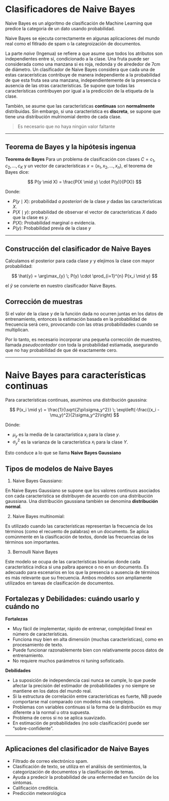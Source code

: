 # Clasificadores de Naive Bayes

Naive Bayes es un algoritmo de clasificación de Machine Learning que predice la categoria de un dato usando probabilidad.

Naive Bayes se ejecuta correctamente en algunas aplicaciones del mundo real como el fitlrado de spam o la categroización de documentos.

La parte *naive* (Ingenua) se refiere a que asume que todos los atributos son independientes entre sí, condicionado a la clase. Una fruta puede ser considerada como una manzana si es roja, redonda y de alrededor de 7cm de diámetro. Un clasificador de Naive Bayes considera que cada una de estas caracerísticas contribuye de manera independiente a la probabilidad de que esta fruta sea una manzana, independientemente de la presencia o ausencia de las otras características. Se supone que todas las características contribuyen por igual a la predicción de la etiqueta de la clase.

También, se asume que las características **continuas** son **normalmente** distribuidas. Sin embargo, si una característica es **discreta**, se supone que tiene una distribución mulrinomial dentro de cada clase. 

> Es necesario que no haya ningún valor faltante

---

## Teorema de Bayes y la hipótesis ingenua

**Teorema de Bayes**
Para un problema de clasificación con clases $C = {c_1, c_2, \dots, c_K}$ y un vector de características $x = (x_1, x_2, \dots, x_n)$, el teorema de Bayes dice:

$$
P(y \mid X) = \frac{P(X \mid y) \cdot P(y)}{P(X)}
$$

Donde:

- $P(y \mid X)$: probabilidad *a posteriori* de la clase $y$ dadas las características $X$. 
- $P(X \mid y)$: probabilidad de observar el vector de características $X$ dado que la clase es $y$.
- $P(X)$: Probabilidad marginal o evidencia.
- $P(y)$: Probabilidad previa de la clase $y$

---

## Construcción del clasificador de Naive Bayes

Calculamos el posterior para cada clase $y$ y elejimos la clase con mayor probabilidad:

$$
\hat{y} = \arg\max_{y} \; P(y) \cdot \prod_{i=1}^{n} P(x_i \mid y)
$$

el $\hat{y}$ se convierte en nuestro clasificador Naive Bayes.

## Corrección de muestras

Si el valor de la clase y de la función dada no ocurren juntas en los datos de entrenamiento, entonces la estimación basada en la probabilidad de frecuencia será cero, provocando con las otras probabilidades cuando se multiplican.

Por lo tanto, es necesario incorporar una pequeña corrección de muestreo, llamada *pseudocontador* con toda la probabilidad estiamada, asegurando que no hay probabilidad de que dé exactamente cero.

---

# Naive Bayes para características continuas

Para características continuas, asumimos una distribución gaussina:

$$
P(x_i \mid y) = \frac{1}{\sqrt{2\pi\sigma_y^2}} \;
\exp\left(-\frac{(x_i - \mu_y)^2}{2\sigma_y^2}\right)
$$

Dónde:

- $\mu_y$ es la media de la caractarística $x_i$ para la clase $y$.
- $\sigma_y^2$ es la varianza de la característica $x_i$ para la clase $Y$.

Esto conduce a lo que se llama **Naive Bayes Gaussiano**

## Tipos de modelos de Naive Bayes

1. Naive Bayes Gaussiano:

En Naive Bayes Gaussiano se supone que los valores continuos asociados con cada característica se distribuyen de acuerdo con una distribución gaussiana. Una distribución gaussiana también se denomina **distribución normal**.

2. Naive Bayes multinomial:

Es utilizado cuando las características representan la frecuencia de los términos (como el recuento de palabras) en un documento. Se aplica comúnmente en la clasificación de textos, donde las frecuencias de los términos son importantes.

3. Bernoulli Naive Bayes

Este modelo se ocupa de las características binarias donde cada característica indica si una palbra aparece o no en un documento. Es adecuado para escenarios en los que la presencia o ausencia de términos es más relevante que su frecuencia. Ambos modelos son ampliamente utilizados en tareas de clasificación de documentos.


## Fortalezas y Debilidades: cuándo usarlo y cuándo no

**Fortalezas**

* Muy fácil de implementar, rápido de entrenar, complejidad lineal en número de características.
* Funciona muy bien en alta dimensión (muchas características), como en procesamiento de texto.
* Puede funcionar razonablemente bien con relativamente pocos datos de entrenamiento. 
* No requiere muchos parámetros ni tuning sofisticado.

**Debilidades**

* La suposición de independencia casi nunca se cumple, lo que puede afectar la precisión del estimador de probabilidades y no siempre se mantiene en los datos del mundo real.
* Si la estructura de correlación entre características es fuerte, NB puede comportarse mal comparado con modelos más complejos.
* Problemas con variables continuas si la forma de la distribución es muy diferente a la normal u otra supuesta.
* Problema de ceros si no se aplica suavizado. 
* En estimación de probabilidades (no solo clasificación) puede ser “sobre-confidente”.

---

## Aplicaciones del clasificador de Naive Bayes 

- Filtrado de correo electrónico spam.
- Clasificación de texto, se utiliza en el análisis de sentimientos, la categorización de documentos y la clasificación de temas.
- Ayuda a predecir la probabilidad de una enfermedad en función de los síntomas.
- Calificación crediticia.
- Predicción meteorológica
